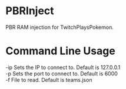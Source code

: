 # PBRInject
PBR RAM injection for TwitchPlaysPokemon.

# Command Line Usage
-ip Sets the IP to connect to. Default is 127.0.0.1  
 -p Sets the port to connect to. Default is 6000  
 -f File to read. Default is teams.json

